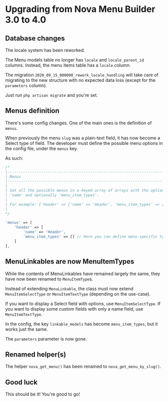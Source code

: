 # Upgrading from Nova Menu Builder 3.0 to 4.0

## Database changes

The locale system has been reworked.

The Menu models table no longer has `locale` and `locale_parent_id` columns. Instead, the menu items table has a `locale` column.

The migration `2020_09_15_000000_rework_locale_handling` will take care of migrating to the new structure with no expected data loss (except for the `parameters` column).

Just run `php artisan migrate` and you're set.

## Menus definition

There's some config changes. One of the main ones is the definition of `menus`.

When previously the menu `slug` was a plain-text field, it has now become a Select type of field. The developer must define the possible menu options in the config file, under the `menus` key.

As such:

```php
/*
|--------------------------------------------------------------------------
| Menus
|--------------------------------------------------------------------------
|
| Set all the possible menus in a keyed array of arrays with the options
| 'name' and optionally 'menu_item_types'.
|
| For example: ['header' => ['name' => 'Header', 'menu_item_types' => []]]
|
*/

'menus' => [
    'header' => [
        'name' => 'Header',
        'menu_item_types' => [] // Here you can define menu-specific types
    ]
],
```

## MenuLinkables are now MenuItemTypes

While the contents of MenuLinkables have remained largely the same, they have now been renamed to `MenuItemType`s.

Instead of extending `MenuLinkable`, the class must now extend `MenuItemSelectType` or `MenuItemTextType` (depending on the use-case).

If you want to display a Select field with options, use `MenuItemSelectType`. If you want to display some custom fields with only a name field, use `MenuItemTextType`.

In the config, the key `linkable_models` has become `menu_item_types`, but it works just the same.

The `parameters` parameter is now gone.

## Renamed helper(s)

The helper `nova_get_menu()` has been renamed to `nova_get_menu_by_slug()`.

## Good luck

This should be it! You're good to go!
